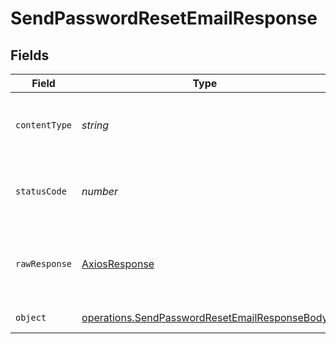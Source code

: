 # SendPasswordResetEmailResponse


## Fields

| Field                                                                                                                 | Type                                                                                                                  | Required                                                                                                              | Description                                                                                                           |
| --------------------------------------------------------------------------------------------------------------------- | --------------------------------------------------------------------------------------------------------------------- | --------------------------------------------------------------------------------------------------------------------- | --------------------------------------------------------------------------------------------------------------------- |
| `contentType`                                                                                                         | *string*                                                                                                              | :heavy_check_mark:                                                                                                    | HTTP response content type for this operation                                                                         |
| `statusCode`                                                                                                          | *number*                                                                                                              | :heavy_check_mark:                                                                                                    | HTTP response status code for this operation                                                                          |
| `rawResponse`                                                                                                         | [AxiosResponse](https://axios-http.com/docs/res_schema)                                                               | :heavy_check_mark:                                                                                                    | Raw HTTP response; suitable for custom response parsing                                                               |
| `object`                                                                                                              | [operations.SendPasswordResetEmailResponseBody](../../../sdk/models/operations/sendpasswordresetemailresponsebody.md) | :heavy_minus_sign:                                                                                                    | success response                                                                                                      |